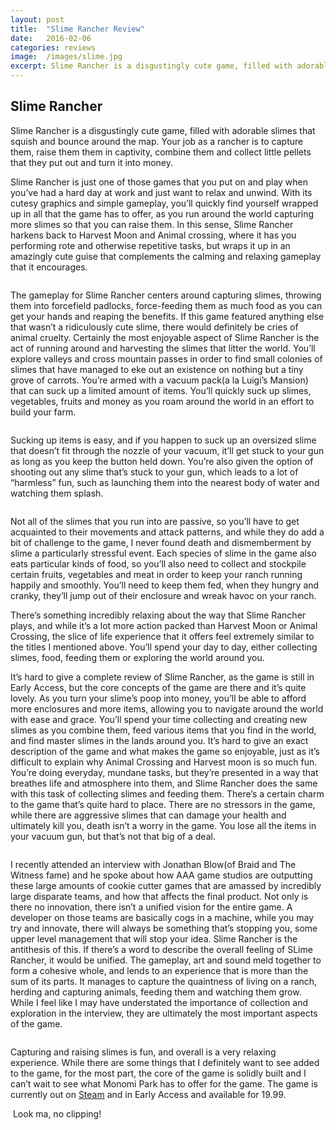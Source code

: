 ```yaml
---
layout: post
title:  "Slime Rancher Review"
date:   2016-02-06
categories: reviews
image:  /images/slime.jpg
excerpt: Slime Rancher is a disgustingly cute game, filled with adorable slimes that squish and bounce around the map.  Your job as a rancher is to capture them, raise them them in captivity, combine them and collect little pellets that they put out and turn it into money. 
---
```

## Slime Rancher

Slime Rancher is a disgustingly cute game, filled with adorable slimes that squish and bounce around the map.  Your job as a rancher is to capture them, raise them them in captivity, combine them and collect little pellets that they put out and turn it into money. 

Slime Rancher is just one of those games that you put on and play when you’ve had a hard day at work and just want to relax and unwind.  With its cutesy graphics and simple gameplay, you’ll quickly find yourself wrapped up in all that the game has to offer, as you run around the world capturing more slimes so that you can raise them.  In this sense, Slime Rancher harkens back to Harvest Moon and Animal crossing, where it has you performing rote and otherwise repetitive tasks, but wraps it up in an amazingly cute guise that complements the calming and relaxing gameplay that it encourages.

<img class="gfyitem" data-id="UncommonNauticalAmericanwirehair" />

The gameplay for Slime Rancher centers around capturing slimes, throwing them into forcefield padlocks, force-feeding them as much food as you can get your hands and reaping the benefits.  If this game featured anything else that wasn’t a ridiculously cute slime, there would definitely be cries of animal cruelty.  Certainly the most enjoyable aspect of Slime Rancher is the act of running around and harvesting the slimes that litter the world.  You’ll explore valleys and cross mountain passes in order to find small colonies of slimes that have managed to eke out an existence on nothing but a tiny grove of carrots.  You’re armed with a vacuum pack(a la Luigi’s Mansion) that can suck up a limited amount of items.  You’ll quickly suck up slimes, vegetables, fruits and money as you roam around the world in an effort to build your farm.  

<img class="gfyitem" data-id="SpanishKindheartedIcelandichorse" />

Sucking up items is easy, and if you happen to suck up an oversized slime that doesn’t fit through the nozzle of your vacuum, it’ll get stuck to your gun as long as you keep the button held down. You’re also given the option of shooting out any slime that’s stuck to your gun, which leads to a lot of “harmless” fun, such as launching them into the nearest body of water and watching them splash. 

<img class="gfyitem" data-id="PersonalSerpentineGoldfinch" />

 Not all of the slimes that you run into are passive, so you’ll have to get acquainted to their movements and attack patterns, and while they do add a bit of challenge to the game, I never found death and dismemberment by slime a particularly stressful event.  Each species of slime in the game also eats particular kinds of food, so you’ll also need to collect and stockpile certain fruits, vegetables and meat in order to keep your ranch running happily and smoothly.  You’ll need to keep them fed, when they hungry and cranky, they’ll jump out of their enclosure and wreak havoc on your ranch.

There’s something incredibly relaxing about the way that Slime Rancher plays, and while it’s a lot more action packed than Harvest Moon or Animal Crossing, the slice of life experience that it offers feel extremely similar to the titles I mentioned above.  You’ll spend your day to day, either collecting slimes, food, feeding them or exploring the world around you.  

It’s hard to give a complete review of Slime Rancher, as the game is still in Early Access, but the core concepts of the game are there and it’s quite lovely.  As you turn your slime’s poop into money, you’ll be able to afford more enclosures and more items, allowing you to navigate around the world with ease and grace.  You’ll spend your time collecting and creating new slimes as you combine them, feed various items that you find in the world, and find master slimes in the lands around you.  It’s hard to give an exact description of the game and what makes the game so enjoyable, just as it’s difficult to explain why Animal Crossing and Harvest moon is so much fun.  You’re doing everyday, mundane tasks, but they’re presented in a way that breathes life and atmosphere into them, and Slime Rancher does the same with this task of collecting slimes and feeding them.  There’s a certain charm to the game that’s quite hard to place.   There are no stressors in the game, while there are aggressive slimes that can damage your health and ultimately kill you, death isn’t a worry in the game.  You lose all the items in your vacuum gun, but that’s not that big of a deal.

<img class="gfyitem" data-id="QuarrelsomeVibrantIndianpalmsquirrel" />

I recently attended an interview with Jonathan Blow(of Braid and The Witness fame) and he spoke about how AAA game studios are outputting these large amounts of cookie cutter games that are amassed by incredibly large disparate teams, and how that affects the final product.  Not only is there no innovation, there isn’t a unified vision for the entire game.  A developer on those teams are basically cogs in a machine, while you may try and innovate, there will always be something that’s stopping you, some upper level management that will stop your idea.  Slime Rancher is the antithesis of this.  If there’s a word to describe the overall feeling of SLime Rancher, it would be unified.  The gameplay, art and sound meld together to form a cohesive whole, and lends to an experience that is more than the sum of its parts.  It manages to capture the quaintness of living on a ranch, herding and capturing animals, feeding them and watching them grow.  While I feel like I may have understated the importance of collection and exploration in the interview, they are ultimately the most important aspects of the game.  

<img class="gfyitem" data-id="LazyNegligibleAlaskanhusky" />


Capturing and raising slimes is fun, and overall is a very relaxing experience.  While there are some things that I definitely want to see added to the game, for the most part, the core of the game is solidly built and I can’t wait to see what Monomi Park has to offer for the game.  The game is currently out on [Steam](http://indiesense.github.io/reviews/Slime-Rancher) and in Early Access and available for 19.99.

<img class="gfyitem" data-id="PrestigiousAdvancedFennecfox" />
Look ma, no clipping!